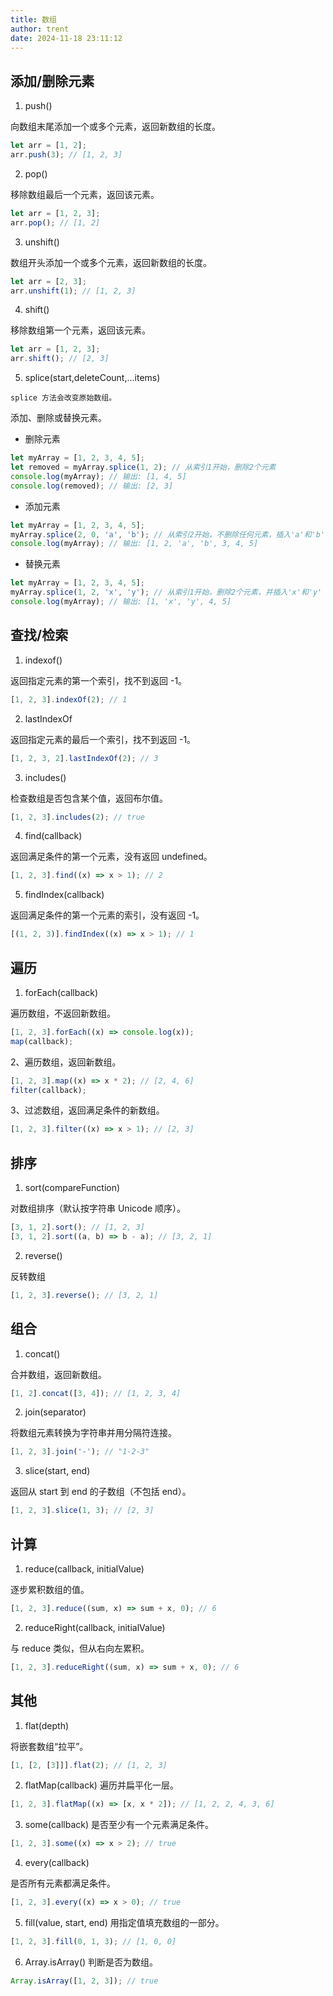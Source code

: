 ```yaml
---
title: 数组
author: trent
date: 2024-11-18 23:11:12
---
```


## 添加/删除元素

1. push()

向数组末尾添加一个或多个元素，返回新数组的长度。

```js
let arr = [1, 2];
arr.push(3); // [1, 2, 3]
```

2. pop()

移除数组最后一个元素，返回该元素。

```js
let arr = [1, 2, 3];
arr.pop(); // [1, 2]
```

3. unshift()

数组开头添加一个或多个元素，返回新数组的长度。

```js
let arr = [2, 3];
arr.unshift(1); // [1, 2, 3]
```

4. shift()

移除数组第一个元素，返回该元素。

```js
let arr = [1, 2, 3];
arr.shift(); // [2, 3]
```

5. splice(start,deleteCount,...items)

`splice 方法会改变原始数组。`

添加、删除或替换元素。

- 删除元素

```js
let myArray = [1, 2, 3, 4, 5];
let removed = myArray.splice(1, 2); // 从索引1开始，删除2个元素
console.log(myArray); // 输出: [1, 4, 5]
console.log(removed); // 输出: [2, 3]
```

- 添加元素

```js
let myArray = [1, 2, 3, 4, 5];
myArray.splice(2, 0, 'a', 'b'); // 从索引2开始，不删除任何元素，插入'a'和'b'
console.log(myArray); // 输出: [1, 2, 'a', 'b', 3, 4, 5]
```

- 替换元素

```js
let myArray = [1, 2, 3, 4, 5];
myArray.splice(1, 2, 'x', 'y'); // 从索引1开始，删除2个元素，并插入'x'和'y'
console.log(myArray); // 输出: [1, 'x', 'y', 4, 5]
```

## 查找/检索

1. indexof()

返回指定元素的第一个索引，找不到返回 -1。

```js
[1, 2, 3].indexOf(2); // 1
```

2. lastIndexOf

返回指定元素的最后一个索引，找不到返回 -1。

```js
[1, 2, 3, 2].lastIndexOf(2); // 3
```

3. includes()

检查数组是否包含某个值，返回布尔值。

```js
[1, 2, 3].includes(2); // true
```

4. find(callback)

返回满足条件的第一个元素，没有返回 undefined。

```js
[1, 2, 3].find((x) => x > 1); // 2
```

5. findIndex(callback)

返回满足条件的第一个元素的索引，没有返回 -1。

```js
[(1, 2, 3)].findIndex((x) => x > 1); // 1
```

## 遍历

1. forEach(callback)

遍历数组，不返回新数组。

```js
[1, 2, 3].forEach((x) => console.log(x));
map(callback);
```

2、遍历数组，返回新数组。

```js
[1, 2, 3].map((x) => x * 2); // [2, 4, 6]
filter(callback);
```

3、过滤数组，返回满足条件的新数组。

```js
[1, 2, 3].filter((x) => x > 1); // [2, 3]
```

## 排序

1. sort(compareFunction)

对数组排序（默认按字符串 Unicode 顺序）。

```js
[3, 1, 2].sort(); // [1, 2, 3]
[3, 1, 2].sort((a, b) => b - a); // [3, 2, 1]
```

2. reverse()

反转数组

```js
[1, 2, 3].reverse(); // [3, 2, 1]
```

## 组合

1. concat()

合并数组，返回新数组。

```js
[1, 2].concat([3, 4]); // [1, 2, 3, 4]
```

2. join(separator)

将数组元素转换为字符串并用分隔符连接。

```js
[1, 2, 3].join('-'); // "1-2-3"
```

3. slice(start, end)

返回从 start 到 end 的子数组（不包括 end）。

```js
[1, 2, 3].slice(1, 3); // [2, 3]
```

## 计算

1. reduce(callback, initialValue)

逐步累积数组的值。

```js
[1, 2, 3].reduce((sum, x) => sum + x, 0); // 6
```

2. reduceRight(callback, initialValue)

与 reduce 类似，但从右向左累积。

```js
[1, 2, 3].reduceRight((sum, x) => sum + x, 0); // 6
```

## 其他

1. flat(depth)

将嵌套数组“拉平”。

```js
[1, [2, [3]]].flat(2); // [1, 2, 3]
```

2. flatMap(callback)
   遍历并扁平化一层。

```js
[1, 2, 3].flatMap((x) => [x, x * 2]); // [1, 2, 2, 4, 3, 6]
```

3. some(callback)
   是否至少有一个元素满足条件。

```js
[1, 2, 3].some((x) => x > 2); // true
```

4. every(callback)

是否所有元素都满足条件。

```js
[1, 2, 3].every((x) => x > 0); // true
```

5. fill(value, start, end)
   用指定值填充数组的一部分。

```js
[1, 2, 3].fill(0, 1, 3); // [1, 0, 0]
```

6. Array.isArray()
   判断是否为数组。

```js
Array.isArray([1, 2, 3]); // true
```
